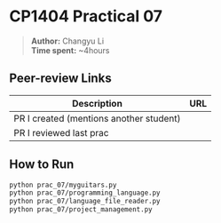 # CP1404 Practical 07 

> **Author:** Changyu Li  
> **Time spent:** ~4hours

## Peer-review Links
| Description | URL |
|-------------|-----|
| PR I created (mentions another student) | <TODO> |
| PR I reviewed last prac | <TODO> |

## How to Run
```bash
python prac_07/myguitars.py
python prac_07/programming_language.py
python prac_07/language_file_reader.py
python prac_07/project_management.py
